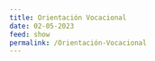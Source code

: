```yaml
---
title: Orientación Vocacional
date: 02-05-2023
feed: show
permalink: /Orientación-Vocacional
---
```


#